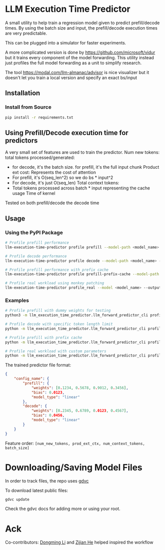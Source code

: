 # LLM Execution Time Predictor

A small utility to help train a regression model given to predict prefill/decode times. 
By using the batch size and input, the prefill/decode execution times are very predictable.

This can be plugged into a simulator for faster experiments.

A more complicated version is done by https://github.com/microsoft/vidur but it trains every component of the model forwarding. This utility instead just profiles the full model forwarding as a unit to simplify research.

The tool https://modal.com/llm-almanac/advisor is nice visualizer but it doesn't let you train a local version and specify an exact bs/input

## Installation

### Install from Source
```bash
pip install -r requirements.txt
```

## Using Prefill/Decode execution time for predictors
A very small set of features are used to train the predictor.
Num new tokens: total tokens processed/generated:
- for decode, it's the batch size. for prefill, it's the full input chunk
Product ext cost: Represents the cost of attention
- For prefill, it's O(seq_len^2) so we do bs * input^2
- For decode, it's just O(seq_len)
Total context tokens: 
- Total tokens processed across batch * input representing the cache usage
Time of kernel

Tested on both prefill/decode the decode time 

## Usage

### Using the PyPI Package
```bash
# Profile prefill performance
llm-execution-time-predictor profile prefill --model-path <model_name>

# Profile decode performance
llm-execution-time-predictor profile decode --model-path <model_name> --max-decode-token-length <length>

# Profile prefill performance with prefix cache
llm-execution-time-predictor profile prefill-prefix-cache --model-path <model_name>

# Profile real workload using monkey patching
llm-execution-time-predictor profile_real --model <model_name> --output_file <output.jsonl>
```

### Examples
```bash
# Profile prefill with dummy weights for testing
python3 -m llm_execution_time_predictor.llm_forward_predictor_cli profile prefill --model-path Qwen/Qwen3-4B --load-format dummy

# Profile decode with specific token length limit
python -m llm_execution_time_predictor.llm_forward_predictor_cli profile decode --model-path Qwen/Qwen3-4B --max-decode-token-length 512

# Profile prefill with prefix cache
python -m llm_execution_time_predictor.llm_forward_predictor_cli profile prefill-prefix-cache --model-path Qwen/Qwen3-4B --load-format dummy

# Profile real workload with custom parameters
python -m llm_execution_time_predictor.llm_forward_predictor_cli profile_real --model Qwen/Qwen3-4B --output_file profile_results.jsonl --max_job_send_time 10
```

The trained predictor file format:
```json
{
    "config_name": {
        "prefill": {
            "weights": [0.1234, 0.5678, 0.9012, 0.3456],
            "bias": 0.0123,
            "model_type": "linear"
        },
        "decode": {
            "weights": [0.2345, 0.6789, 0.0123, 0.4567],
            "bias": 0.0456,
            "model_type": "linear"
        }
    }
}
```

Feature order: `[num_new_tokens, prod_ext_ctx, num_context_tokens, batch_size]`

# Downloading/Saving Model Files
In order to track files, the repo uses [gdvc](https://github.com/vikranth22446/gdvc_mini)

To download latest public files:
```
gdvc update
```
Check the gdvc docs for adding more or using your root.

# Ack
Co-contributors: [Dongming Li](https://github.com/dongmingli-Ben) and [Zijian He](https://github.com/jiange91) helped inspired the workflow
